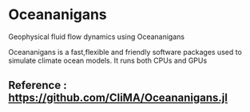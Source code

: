 # Oceananigans
Geophysical fluid flow dynamics using Oceananigans

Oceananigans is a fast,flexible and friendly software packages used to simulate climate ocean models. It runs both CPUs and GPUs

## Reference : https://github.com/CliMA/Oceananigans.jl
